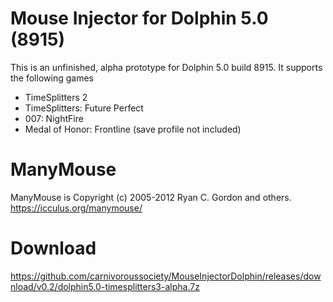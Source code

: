 # Mouse Injector for Dolphin 5.0 (8915)
This is an unfinished, alpha prototype for Dolphin 5.0 build 8915. It supports the following games
* TimeSplitters 2
* TimeSplitters: Future Perfect
* 007: NightFire
* Medal of Honor: Frontline (save profile not included)

# ManyMouse
ManyMouse is Copyright (c) 2005-2012 Ryan C. Gordon and others. https://icculus.org/manymouse/

# Download
https://github.com/carnivoroussociety/MouseInjectorDolphin/releases/download/v0.2/dolphin5.0-timesplitters3-alpha.7z
